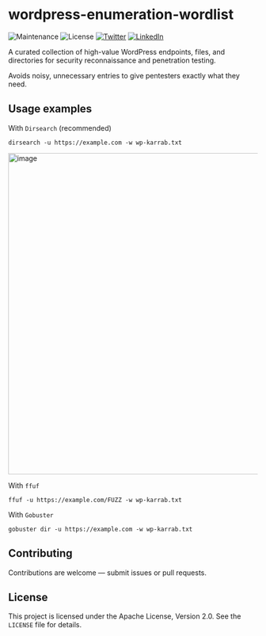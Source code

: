 # wordpress-enumeration-wordlist

![Maintenance](https://img.shields.io/badge/Maintained%3F-yes-green.svg)
![License](https://img.shields.io/badge/License-Apache_2.0-blue.svg)
[![Twitter](https://img.shields.io/twitter/url/https/twitter.com/cloudposse.svg?style=social&label=%20%40_karrab)](https://x.com/_Karrab)
[![LinkedIn](https://img.shields.io/badge/-LinkedIn-black.svg?style=flat-square&logo=linkedin&colorB=555)](https://www.linkedin.com/in/mohamedkarrab/)

A curated collection of high-value WordPress endpoints, files, and directories for security reconnaissance and penetration testing. 

Avoids noisy, unnecessary entries to give pentesters exactly what they need.

## Usage examples

With `Dirsearch` (recommended)
```
dirsearch -u https://example.com -w wp-karrab.txt
```
<img width="1203" height="649" alt="image" src="https://github.com/user-attachments/assets/65e963e1-0978-458d-98df-5b5df700ad32" />

With `ffuf` 

```
ffuf -u https://example.com/FUZZ -w wp-karrab.txt
```

With `Gobuster`
```
gobuster dir -u https://example.com -w wp-karrab.txt
```


## Contributing

Contributions are welcome — submit issues or pull requests.


## License

This project is licensed under the Apache License, Version 2.0. See the `LICENSE` file for details.

